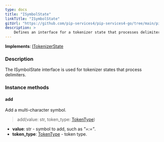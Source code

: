 ```yaml
---
type: docs
title: "ISymbolState"
linkTitle: "ISymbolState"
gitUrl: "https://github.com/pip-services4/pip-services4-go/tree/main/pip-services4-expressions-go"
description: > 
    Defines an interface for a tokenizer state that processes delimiters.
---
```


**Implements**: [ITokenizerState](../itokenizer_state)

### Description

The ISymbolState interface is used for tokenizer states that process delimiters.

### Instance methods

#### add
Add a multi-character symbol.

> add(value: str, token_type: [TokenType](../token_type))

- **value**: str - symbol to add, such as *"=:="*.
- **token_type**: [TokenType](../token_type) - token type.

